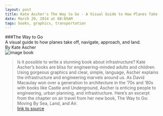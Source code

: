```yaml
---
layout: post
title: Kate Ascher's The Way to Go - A Visual Guide to How Planes Take Off, Navigate, Approach, and Land.
date: March 29, 2014 at 08:05AM
tags: books, graphics, transportation
---
```

###The Way to Go  
A visual guide to how planes take off, navigate, approach, and land.  
By Kate Ascher  
![image book](http://www.amazon.com/dp/1594204683/?tag=slatmaga-20)  
> Is it possible to write a stunning book about infrastructure? Kate Ascher’s books are bliss for engineering-minded adults and children. Using gorgeous graphics and clear, simple, language, Ascher explains the infrastructure and engineering marvels around us. As David Macaulay won over a generation to architecture in the ’70s and ’80s with books like Castle and Underground, Ascher is enticing people to engineering, urban planning, and infrastructure. Here’s an excerpt from the chapter on air travel from her new book, The Way to Go: Moving By Sea, Land, and Air.  
[link to source](http://www.slate.com/articles/technology/technology/2014/03/kate_ascher_s_the_way_to_go_a_visual_guide_to_how_planes_take_off_navigate.html)  

